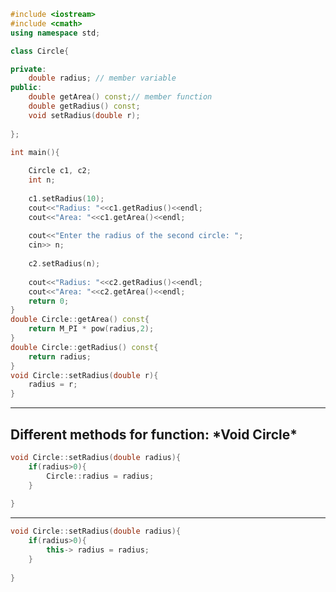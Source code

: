 ```cpp
#include <iostream>
#include <cmath>
using namespace std;

class Circle{

private:
    double radius; // member variable
public:
    double getArea() const;// member function
    double getRadius() const;
    void setRadius(double r);
    
};

int main(){
    
    Circle c1, c2;
    int n;
    
    c1.setRadius(10);
    cout<<"Radius: "<<c1.getRadius()<<endl;
    cout<<"Area: "<<c1.getArea()<<endl;
    
    cout<<"Enter the radius of the second circle: ";
    cin>> n;
    
    c2.setRadius(n);
    
    cout<<"Radius: "<<c2.getRadius()<<endl;
    cout<<"Area: "<<c2.getArea()<<endl;
    return 0;
}
double Circle::getArea() const{
    return M_PI * pow(radius,2);
}
double Circle::getRadius() const{
    return radius;
}
void Circle::setRadius(double r){
    radius = r;
}
```
------------------------------------------------------
<h2>Different methods for function: *Void Circle*</h2>

```cpp
void Circle::setRadius(double radius){
    if(radius>0){
        Circle::radius = radius;    
    }
    
}
```
------------------------------------------------------
```cpp
void Circle::setRadius(double radius){
    if(radius>0){
        this-> radius = radius;    
    }
    
}
```
